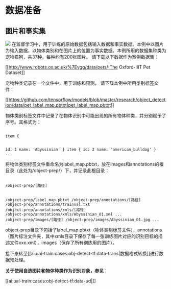 

# 数据准备

## 图片和事实集
![](/ai/uai-train/images/case/oxford_pet.png)
在监督学习中，用于训练的原始数据包括输入数据和事实数据。本例中以图片为输入数据，以物体类别和在图片上的位置为事实数据。本例所用的数据集种类为宠物猫狗，共37种，每种约有200张图片。
请下载以下数据作为案例数据集：

[[http://www.robots.ox.ac.uk/%7Evgg/data/pets/|The Oxford-IIIT Pet Dataset]]

宠物种类记录在一个文件中，用于训练和预测。
请下载本例中所用类别标签文件：

[[https://github.com/tensorflow/models/blob/master/research/object_detection/data/pet_label_map.pbtxt|pet_label_map.pbtxt]]

物体类别标签文件中记录了在物体识别中可能出现的所有物体种类，并分别赋予了序号。其格式为：

<code>
item {

  id: 1
  name: 'Abyssinian'
}
item {
  id: 2
  name: 'american_bulldog'
}
...
</code>

将物体类别标签文件重命名为label_map.pbtxt，放在images和annotations的根目录（此处为/object-prep/）下，并记录此根目录：

<code>
/object-prep/[路径]

/object-prep/label_map.pbtxt
/object-prep/annotations/[路径]
/object-prep/annotations/trainval.txt
/object-prep/annotations/xmls/[路径]
/object-prep/annotations/xmls/Abyssinian_01.xml
...
/object-prep/images/[路径]
/object-prep/images/Abyssinian_01.jpg
...
</code>

object-prep目录下包括了label\_map.pbtxt（物体类别标签文件），annotations（图片标注文件夹，其中xmls目录下保存了每一张训练图片对应的识别目标的描述文件xxx.xml），images（保存了所有训练用的图片）。

接下来转至[[ai:uai-train:cases:obj-detect-tf:data-trans|数据格式转换]]进行数据预处理。


**关于使用自选图片和物体种类作为识别对象，参见**：

[[ai:uai-train:cases:obj-detect-tf:data-ud|]]

